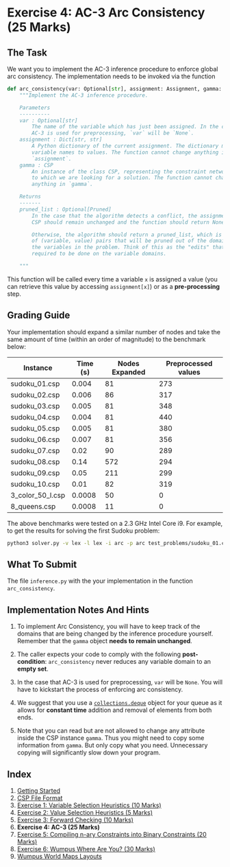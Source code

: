 # Exercise 4: AC-3 Arc Consistency (25 Marks)

## The Task

We want you to implement the AC-3 inference procedure to enforce global arc
consistency. The implementation needs to be invoked via the function

```python
def arc_consistency(var: Optional[str], assignment: Assignment, gamma: CSP) -> Optional[Pruned]:
    """Implement the AC-3 inference procedure.

    Parameters
    ----------
    var : Optional[str]
        The name of the variable which has just been assigned. In the case that
        AC-3 is used for preprocessing, `var` will be `None`.
    assignment : Dict[str, str]
        A Python dictionary of the current assignment. The dictionary maps
        variable names to values. The function cannot change anything in
        `assignment`.
    gamma : CSP
        An instance of the class CSP, representing the constraint network
        to which we are looking for a solution. The function cannot change
        anything in `gamma`.

    Returns
    -------
    pruned_list : Optional[Pruned]
        In the case that the algorithm detects a conflict, the assignment and
        CSP should remain unchanged and the function should return None.

        Otherwise, the algorithm should return a pruned_list, which is a list
        of (variable, value) pairs that will be pruned out of the domains of
        the variables in the problem. Think of this as the "edits" that are
        required to be done on the variable domains.

    """
```

This function will be called every time a variable `x` is assigned a value (you
can retrieve this value by accessing `assignment[x]`) or as a
**pre-processing** step.

## Grading Guide

Your implementation should expand a similar number of nodes and take the same
amount of time (within an order of magnitude) to the benchmark below:

| Instance         | Time (s) | Nodes Expanded | Preprocessed values |
| ---------------- | -------- | -------------- | ------------------- |
| sudoku_01.csp    | 0.004    | 81             | 273                 |
| sudoku_02.csp    | 0.006    | 86             | 317                 |
| sudoku_03.csp    | 0.005    | 81             | 348                 |
| sudoku_04.csp    | 0.004    | 81             | 440                 |
| sudoku_05.csp    | 0.005    | 81             | 380                 |
| sudoku_06.csp    | 0.007    | 81             | 356                 |
| sudoku_07.csp    | 0.02     | 90             | 289                 |
| sudoku_08.csp    | 0.14     | 572            | 294                 |
| sudoku_09.csp    | 0.05     | 211            | 299                 |
| sudoku_10.csp    | 0.01     | 82             | 319                 |
| 3_color_50_l.csp | 0.0008   | 50             | 0                   |
| 8_queens.csp     | 0.0008   | 11             | 0                   |

The above benchmarks were tested on a 2.3 GHz Intel Core i9.
For example, to get the results for solving the first Sudoku problem:

```sh
python3 solver.py -v lex -l lex -i arc -p arc test_problems/sudoku_01.csp
```

## What To Submit

The file `inference.py` with the your implementation in the function
`arc_consistency`.

## Implementation Notes And Hints

1. To implement Arc Consistency, you will have to keep track of the domains
   that are being changed by the inference procedure yourself. Remember that
   the `gamma` object **needs to remain unchanged**.

2. The caller expects your code to comply with the following
   **post-condition**: `arc_consistency` never reduces any variable domain to
   an **empty set**.

3. In the case that AC-3 is used for preprocessing, `var` will be
   `None`. You will have to kickstart the process of enforcing arc consistency.

4. We suggest that you use a
   [`collections.deque`](https://www.geeksforgeeks.org/deque-in-python/) object
   for your queue as it allows for **constant time** addition and removal of
   elements from both ends.

5. Note that you can read but are not allowed to change any attribute inside
   the CSP instance `gamma`. Thus you might need to copy some information from
   `gamma`. But only copy what you need. Unnecessary copying will significantly
   slow down your program.

## Index

1. [Getting Started](1_getting_started.md)
2. [CSP File Format](2_csp_syntax.md)
3. [Exercise 1: Variable Selection Heuristics (10 Marks)](3_variable_selection_heuristics.md)
4. [Exercise 2: Value Selection Heuristics (5 Marks)](4_value_selection_heuristics.md)
5. [Exercise 3: Forward Checking (10 Marks)](5_forward_checking.md)
6. **Exercise 4: AC-3 (25 Marks)**
7. [Exercise 5: Compiling n-ary Constraints into Binary Constraints (20 Marks)](7_compilation.md)
8. [Exercise 6: Wumpus Where Are You? (30 Marks)](8_wumpus_world.md)
9. [Wumpus World Maps Layouts](8a_map_layouts.md)
